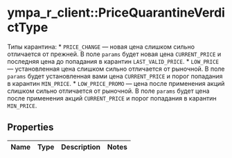 # ympa_r_client::PriceQuarantineVerdictType

Типы карантина:  * `PRICE_CHANGE` — новая цена слишком сильно отличается от прежней. В поле `params` будет  новая цена `CURRENT_PRICE` и последняя цена до попадания в карантин `LAST_VALID_PRICE`. * `LOW_PRICE` — установленная цена слишком сильно отличается от рыночной. В поле `params` будет установленная вами цена `CURRENT_PRICE` и порог попадания в карантин `MIN_PRICE`. * `LOW_PRICE_PROMO` — цена после применения акций слишком сильно отличается от рыночной. В поле `params` будет цена после применения акций `CURRENT_PRICE` и порог попадания в карантин `MIN_PRICE`. 

## Properties
Name | Type | Description | Notes
------------ | ------------- | ------------- | -------------


